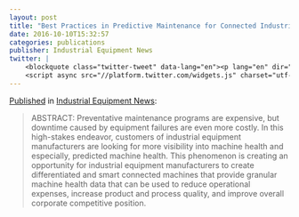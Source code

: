```yaml
---
layout: post
title: "Best Practices in Predictive Maintenance for Connected Industrial Equipment"
date: 2016-10-10T15:32:57
categories: publications
publisher: Industrial Equipment News
twitter: |
    <blockquote class="twitter-tweet" data-lang="en"><p lang="en" dir="ltr">Thank you to <a href="https://twitter.com/IEN_Now">@IEN_NOW</a> for featuring <a href="https://twitter.com/exosite">@Exosite</a> <a href="https://twitter.com/hashtag/CTO?src=hash">#CTO</a> Mark Benson! <a href="https://t.co/LnZh3nnGdV">https://t.co/LnZh3nnGdV</a></p>&mdash; Kimberly T. Kennedy (@prchiquita) <a href="https://twitter.com/prchiquita/status/790577463709409282">October 24, 2016</a></blockquote>
    <script async src="//platform.twitter.com/widgets.js" charset="utf-8"></script>
---
```


[Published](http://www.ien.com/advanced-manufacturing/article/20836502/best-practices-in-predictive-maintenance-for-connected-industrial-equipment) in [Industrial Equipment News](http://www.ien.com/):

> ABSTRACT: Preventative maintenance programs are expensive, but downtime caused by equipment failures are even more costly. In this high-stakes endeavor, customers of industrial equipment manufacturers are looking for more visibility into machine health and especially, predicted machine health. This phenomenon is creating an opportunity for industrial equipment manufacturers to create differentiated and smart connected machines that provide granular machine health data that can be used to reduce operational expenses, increase product and process quality, and improve overall corporate competitive position.

